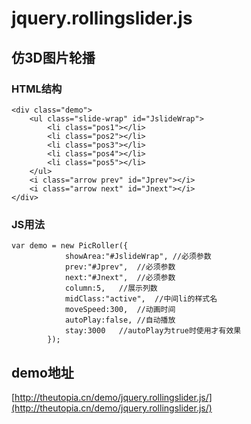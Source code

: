 # jquery.rollingslider.js

## 仿3D图片轮播
### HTML结构
	<div class="demo">
  		<ul class="slide-wrap" id="JslideWrap">
    		<li class="pos1"></li>
		    <li class="pos2"></li>
		    <li class="pos3"></li>
		    <li class="pos4"></li>
		    <li class="pos5"></li>  
		</ul>
  		<i class="arrow prev" id="Jprev"></i>
		<i class="arrow next" id="Jnext"></i>
	</div>
### JS用法
	var demo = new PicRoller({
				showArea:"#JslideWrap",	//必须参数
				prev:"#Jprev",	//必须参数
				next:"#Jnext",	//必须参数
				column:5,	//展示列数
				midClass:"active",	//中间li的样式名
				moveSpeed:300,	//动画时间
				autoPlay:false,	//自动播放
				stay:3000	//autoPlay为true时使用才有效果
			});
## demo地址
[http://theutopia.cn/demo/jquery.rollingslider.js/](http://theutopia.cn/demo/jquery.rollingslider.js/)
